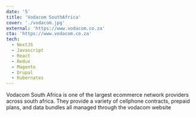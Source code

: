 ```yaml
---
date: '5'
title: 'Vodacom SouthAfrica'
cover: './vodacom.jpg'
external: 'https://www.vodacom.co.za'
cta: 'https://www.vodacom.co.za'
tech:
  - NextJS
  - Javascript
  - React
  - Redux
  - Magento
  - Drupal
  - Kubernates
---
```


Vodacom South Africa is one of the largest ecommerce network providers across south africa. They provide a variety of cellphone contracts, prepaid plans, and data bundles all managed through the vodacom website

